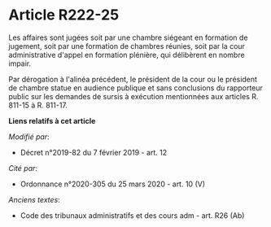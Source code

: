 # Article R222-25

Les affaires sont jugées soit par une chambre siégeant en formation de jugement, soit par une formation de chambres réunies,
soit par la cour administrative d'appel en formation plénière, qui délibèrent en nombre impair.

Par dérogation à l'alinéa précédent, le président de la cour ou le président de chambre statue en audience publique et sans
conclusions du rapporteur public sur les demandes de sursis à exécution mentionnées aux articles R. 811-15 à R. 811-17.

**Liens relatifs à cet article**

_Modifié par_:

  - Décret n°2019-82 du 7 février 2019 - art. 12

_Cité par_:

  - Ordonnance n°2020-305 du 25 mars 2020 - art. 10 (V)

_Anciens textes_:

  - Code des tribunaux administratifs et des cours adm - art. R26 (Ab)
